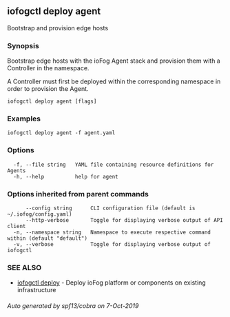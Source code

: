 ## iofogctl deploy agent

Bootstrap and provision edge hosts

### Synopsis

Bootstrap edge hosts with the ioFog Agent stack and provision them with a Controller in the namespace.

A Controller must first be deployed within the corresponding namespace in order to provision the Agent.

```
iofogctl deploy agent [flags]
```

### Examples

```
iofogctl deploy agent -f agent.yaml
```

### Options

```
  -f, --file string   YAML file containing resource definitions for Agents
  -h, --help          help for agent
```

### Options inherited from parent commands

```
      --config string      CLI configuration file (default is ~/.iofog/config.yaml)
      --http-verbose       Toggle for displaying verbose output of API client
  -n, --namespace string   Namespace to execute respective command within (default "default")
  -v, --verbose            Toggle for displaying verbose output of iofogctl
```

### SEE ALSO

* [iofogctl deploy](iofogctl_deploy.md)	 - Deploy ioFog platform or components on existing infrastructure

###### Auto generated by spf13/cobra on 7-Oct-2019
